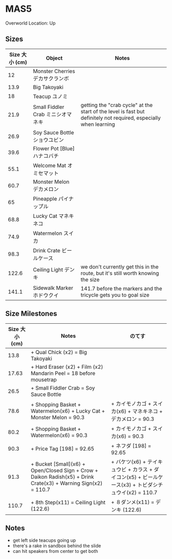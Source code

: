 # MAS5

Overworld Location: Up

Sizes
---
| Size 大小 (cm) | Object                            | Notes                                                                                                            |
| -------------- | --------------------------------- | ---------------------------------------------------------------------------------------------------------------- |
| 12             | Monster Cherries デカサクランボ   |                                                                                                                  |
| 13.9           | Big Takoyaki                      |                                                                                                                  |
| 18             | Teacup ユノミ                     |                                                                                                                  |
| 21.9           | Small Fiddler Crab ミニシオマネキ | getting the "crab cycle" at the start of the level is fast but definitely not required, especially when learning |
| 26.9           | Soy Sauce Bottle ショウユビン     |                                                                                                                  |
| 39.6           | Flower Pot \[Blue\] ハナコバチ    |                                                                                                                  |
| 55.1           | Welcome Mat オミセマット          |                                                                                                                  |
| 60.7           | Monster Melon デカメロン          |                                                                                                                  |
| 65             | Pineapple パイナップル            |                                                                                                                  |
| 68.8           | Lucky Cat マネキネコ              |                                                                                                                  |
| 74.9           | Watermelon スイカ                 |                                                                                                                  |
| 98.3           | Drink Crate ビールケース          |                                                                                                                  |
| 122.6          | Ceiling Light デンキ              | we don't currently get this in the route, but it's still worth knowing the size                                  |
| 141.1          | Sidewalk Marker ホドウクイ        | 141.7 before the markers and the tricycle gets you to goal size                                                  |

Size Milestones
---
| Size 大小 (cm) | Notes                                                                                                             | のてす                                                                                                |
| -------------- | ----------------------------------------------------------------------------------------------------------------- | ----------------------------------------------------------------------------------------------------- |
| 13.8           | + Qual Chick (x2) = Big Takoyaki                                                                                  |                                                                                                       |
| 17.63          | + Hard Eraser (x2) + Film (x2) Mandarin Peel = 18 before mousetrap                                                           |                                                                                                       |
| 26.5           | + Small Fiddler Crab = Soy Sauce Bottle                                                                                                                  |                                                                                                       |
| 78.6           | + Shopping Basket + Watermelon(x6) + Lucky Cat + Monster Melon = 90.3                                             | + カイモノカゴ + スイカ(x6) + マネキネコ + デカメロン = 90.3                                          |
| 80.2           | + Shopping Basket + Watermelon(x6) = 90.3                                                                         | + カイモノカゴ + スイカ(x6) = 90.3                                                                    |
| 90.3           | + Price Tag \[198\] = 92.65                                                                                       | + ネフダ \[198\] = 92.65                                                                              |
| 91.3           | + Bucket \[Small\](x6) + Open/Closed Sign + Crow + Daikon Radish(x5) + Drink Crate(x3) + Warning Sign(x2) = 110.7 | + バケツ(x6) + テイキュウビ + カラス + ダイコン(x5) + ビールケース(x3) + トビダシチュウイ(x2) = 110.7 |
| 110.7          | + 8th Step(x11) = Ceiling Light (122.6)                                                                           | + ８ダンメ(x11) = デンキ (122.6)                                                                      |


Notes
---
- get left side teacups going up
- there's a rake in sandbox behind the slide
- can hit speakers from center to get both
